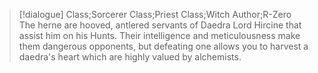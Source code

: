 >[!dialogue] Class;Sorcerer Class;Priest Class;Witch Author;R-Zero
The herne are hooved, antlered servants of Daedra Lord Hircine that assist him on his Hunts. Their intelligence and meticulousness make them dangerous opponents, but defeating one allows you to harvest a daedra's heart which are highly valued by alchemists.
